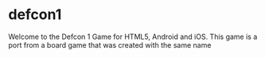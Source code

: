 defcon1
=======
Welcome to the Defcon 1 Game for HTML5, Android and iOS.
This game is a port from a board game that was created with the same name
